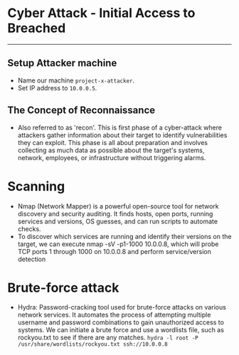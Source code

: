 # Cyber Attack - Initial Access to Breached
---
## Setup Attacker machine
- Name our machine ``` project-x-attacker ```.
- Set IP address to ``` 10.0.0.5 ```.

## The Concept of Reconnaissance
- Also referred to as 'recon'. This is first phase of a cyber-attack where attackers gather information about their target to identify vulnerabilities they can exploit. This phase is all about preparation and involves collecting as much data as possible about the target's systems, network, employees, or infrastructure without triggering alarms.

# Scanning
- Nmap (Network Mapper) is a powerful open-source tool for network discovery and security auditing. It finds hosts, open ports, running services and versions, OS guesses, and can run scripts to automate checks.
- To discover which services are running and identify their versions on the target, we can execute nmap -sV -p1-1000 10.0.0.8, which will probe TCP ports 1 through 1000 on 10.0.0.8 and perform service/version detection

# Brute-force attack
- Hydra: Password-cracking tool used for brute-force attacks on various network services. It automates the process of attempting multiple username and password combinations to gain unauthorized access to systems. We can initiate a brute force and use a wordlists file, such as rockyou.txt to see if there are any matches.
``` hydra -l root -P /usr/share/wordlists/rockyou.txt ssh://10.0.0.8 ```

